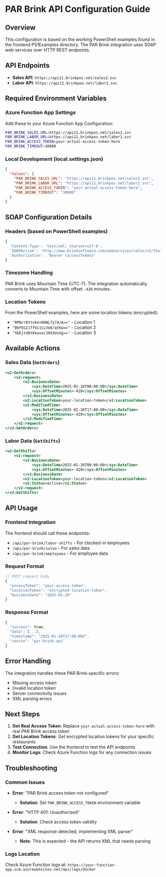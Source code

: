 # PAR Brink API Configuration Guide

## Overview

This configuration is based on the working PowerShell examples found in the frontend PS1Examples directory. The PAR Brink integration uses SOAP web services over HTTP REST endpoints.

## API Endpoints

- **Sales API**: `https://api11.brinkpos.net/sales2.svc`
- **Labor API**: `https://api11.brinkpos.net/labor2.svc`

## Required Environment Variables

### Azure Function App Settings

Add these to your Azure Function App Configuration:

```bash
PAR_BRINK_SALES_URL=https://api11.brinkpos.net/sales2.svc
PAR_BRINK_LABOR_URL=https://api11.brinkpos.net/labor2.svc
PAR_BRINK_ACCESS_TOKEN=your-actual-access-token-here
PAR_BRINK_TIMEOUT=30000
```

### Local Development (local.settings.json)

```json
{
  "Values": {
    "PAR_BRINK_SALES_URL": "https://api11.brinkpos.net/sales2.svc",
    "PAR_BRINK_LABOR_URL": "https://api11.brinkpos.net/labor2.svc",
    "PAR_BRINK_ACCESS_TOKEN": "your-actual-access-token-here",
    "PAR_BRINK_TIMEOUT": "30000"
  }
}
```

## SOAP Configuration Details

### Headers (based on PowerShell examples)

```typescript
{
  'Content-Type': 'text/xml; charset=utf-8',
  'SOAPAction': 'http://www.brinksoftware.com/webservices/sales/v2/ISalesWebService2/{action}',
  'Authorization': 'Bearer {accessToken}'
}
```

### Timezone Handling

PAR Brink uses Mountain Time (UTC-7). The integration automatically converts to Mountain Time with offset `-420` minutes.

### Location Tokens

From the PowerShell examples, here are some location tokens (encrypted):

- `"RPNrrDYtnke+OHNLfy74/A=="` - Location 1
- `"BhFEGI1ffUi1CLVe8/qtKw=="` - Location 2
- `"XbEjtd0tKkavxcJ043UsUg=="` - Location 3

## Available Actions

### Sales Data (`GetOrders`)

```xml
<v2:GetOrders>
    <v2:request>
        <v2:BusinessDate>
            <sys:DateTime>2025-01-26T00:00:00</sys:DateTime>
            <sys:OffsetMinutes>-420</sys:OffsetMinutes>
        </v2:BusinessDate>
        <v2:LocationToken>your-location-token</v2:LocationToken>
        <v2:ModifiedTime>
            <sys:DateTime>2025-01-26T17:00:00</sys:DateTime>
            <sys:OffsetMinutes>-420</sys:OffsetMinutes>
        </v2:ModifiedTime>
    </v2:request>
</v2:GetOrders>
```

### Labor Data (`GetShifts`)

```xml
<v2:GetShifts>
    <v2:request>
        <v2:BusinessDate>
            <sys:DateTime>2025-01-26T00:00:00</sys:DateTime>
            <sys:OffsetMinutes>-420</sys:OffsetMinutes>
        </v2:BusinessDate>
        <v2:LocationToken>your-location-token</v2:LocationToken>
        <v2:Status>active</v2:Status>
    </v2:request>
</v2:GetShifts>
```

## API Usage

### Frontend Integration

The frontend should call these endpoints:

- `/api/par-brink/labor-shifts` - For clocked-in employees
- `/api/par-brink/sales` - For sales data
- `/api/par-brink/employees` - For employee data

### Request Format

```typescript
// POST request body
{
  "accessToken": "your-access-token",
  "locationToken": "encrypted-location-token",
  "businessDate": "2025-01-26"
}
```

### Response Format

```typescript
{
  "success": true,
  "data": [...],
  "timestamp": "2025-01-26T17:00:00Z",
  "source": "par-brink-api"
}
```

## Error Handling

The integration handles these PAR Brink-specific errors:

- Missing access token
- Invalid location token
- Server connectivity issues
- XML parsing errors

## Next Steps

1. **Get Real Access Token**: Replace `your-actual-access-token-here` with real PAR Brink access token
2. **Get Location Tokens**: Get encrypted location tokens for your specific restaurants
3. **Test Connection**: Use the frontend to test the API endpoints
4. **Monitor Logs**: Check Azure Function logs for any connection issues

## Troubleshooting

### Common Issues

- **Error**: "PAR Brink access token not configured"

  - **Solution**: Set `PAR_BRINK_ACCESS_TOKEN` environment variable

- **Error**: "HTTP 401: Unauthorized"

  - **Solution**: Check access token validity

- **Error**: "XML response detected, implementing XML parser"
  - **Note**: This is expected - the API returns XML that needs parsing

### Logs Location

Check Azure Function logs at:
`https://your-function-app.scm.azurewebsites.net/api/logs/docker`
